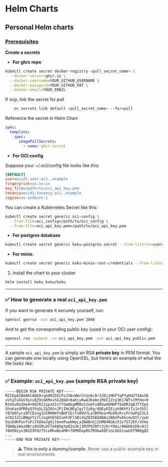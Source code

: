 # Helm Charts

## Personal Helm charts

### <u>Prerequisites</u>

**Create a secrets**

- **For ghrc repo**

```bash
kubectl create secret docker-registry <pull_secret_name> \
  --docker-server=ghcr.io \
  --docker-username=YOUR_GITHUB_USERNAME \
  --docker-password=YOUR_GITHUB_PAT \
  --docker-email=YOUR_EMAIL
```
If ocp, link the secret for pull
```bash
    oc secrets link default <pull_secret_name> --for=pull
```
Reference the secret in Helm Chart
```yaml
spec:
  template:
    spec:
      imagePullSecrets:
        - name: ghcr-secret
```
- **For OCI config**

Suppose your ~/.oci/config file looks like this:
```ini
[DEFAULT]
user=ocid1.user.oc1..example
fingerprint=xx:xx:xx
key_file=/path/to/oci_api_key.pem
tenancy=ocid1.tenancy.oc1..example
region=us-ashburn-1
```
You can create a Kubernetes Secret like this:
```bash
kubectl create secret generic oci-config \
  --from-file=oci_config=/path/to/oci_config \
  --from-file=oci_api_key.pem=/path/to/oci_api_key.pem
```


- **For postgres database**

```bash
kubectl create secret generic koku-postgres-secret --from-literal=user=<your_user> --from-literal=password=<your_password>
```

- **For minio.**

```bash
kubectl create secret generic koku-minio-root-credentials --from-literal=username=<minio_root_username> --from-literal=password=<minio_root_password>
```
2. Install the chart to your cluster

```bash
helm install koku koku/koku
```

---

### ✅ How to generate a real `oci_api_key.pem`

If you want to generate it securely yourself, run:

```bash
openssl genrsa -out oci_api_key.pem 2048
```

And to get the corresponding public key (used in your OCI user config):

```bash
openssl rsa -pubout -in oci_api_key.pem -out oci_api_key_public.pem
```
---
A sample `oci_api_key.pem` is simply an RSA **private key** in PEM format. You can generate one locally using OpenSSL, but here’s an example of what the file *looks like*:

---

### ✅ Example: `oci_api_key.pem` (sample RSA private key)

```pem
-----BEGIN RSA PRIVATE KEY-----
MIIEpAIBAAKCAQEArqGdRZ9ZcFoJSBvWArCn1n6c9r3JDjzMGFYqPfqKH2T4AxO8
uVtqTukGV3onvQZ9sGKMxvhGJQk8+0aKjvKwAJKeAnjMXC2Zrp3Kj7WTsCMfHe+0
R5Vkv0nZme9+hQlR2JypxX1sTfGmAkgMRBxSJoUFvQ0VwXEM6Pf9aOMJq8JTTZp5
ShxKavGPR8yQ3Yq5LZgZ6SnJPjIHLNEgJgz7Jz6q/4QEyOIEiyk9KhYzTzJxS5Sl
tB7b6FycsBfCE2ug1U1RMdWfnBHFIE+TxB9U7La7BPOea+MLQ9cK+iFn3wPgI3L5
oCH23J2iBNgVYz2lJzq6hEhD2umFdFlSBiVqZQIDAQABAoIBAGPvKkcmvOIt/ywU
UasDdKPonfuPi7hDXwJg6jl6eePuwkWyLa3WABnGj2UMD4RGKzV3z7GT2EF/XYHy
fQ6BpiWaz0BrzdUIRLOITeA8OgYp82oJkjIMJPQ20Ft3jbrYOAz/8NGHb1E0rAJJ
f6H5N1yo3N3Z5PdzT5cxMhaNiwM0+7OM9EepRG7M3bwXQFznLDG5zswU5T9N9gQZ
...
-----END RSA PRIVATE KEY-----
```

> ⚠️ **This is only a dummy/sample**. Never use a public example key in real environments.

---
